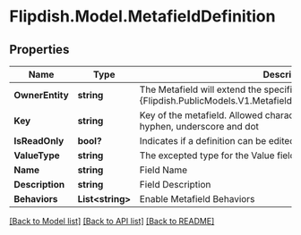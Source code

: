 # Flipdish.Model.MetafieldDefinition
## Properties

Name | Type | Description | Notes
------------ | ------------- | ------------- | -------------
**OwnerEntity** | **string** | The Metafield will extend the specified {Flipdish.PublicModels.V1.Metafields.MetafieldDefinition.OwnerEntity} | [optional] 
**Key** | **string** | Key of the metafield.  Allowed characters: lowercase letters, numbers, hyphen, underscore and dot | 
**IsReadOnly** | **bool?** | Indicates if a definition can be edited or not | [optional] 
**ValueType** | **string** | The excepted type for the Value field | [optional] 
**Name** | **string** | Field Name | 
**Description** | **string** | Field Description | [optional] 
**Behaviors** | **List&lt;string&gt;** | Enable Metafield Behaviors | [optional] 

[[Back to Model list]](../README.md#documentation-for-models) [[Back to API list]](../README.md#documentation-for-api-endpoints) [[Back to README]](../README.md)


